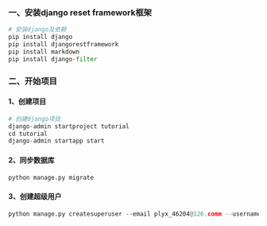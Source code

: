 ### 一、安装django reset framework框架
```python
# 安装django及依赖
pip install django
pip install djangorestframework
pip install markdown
pip install django-filter
```
### 二、开始项目
#### 1、创建项目
```python
# 创建django项目
django-admin startproject tutorial
cd tutorial
django-admin startapp start
```
#### 2、同步数据库
```python
python manage.py migrate
```
#### 3、创建超级用户
```python
python manage.py createsuperuser --email plyx_46204@126.comm --username admin
```